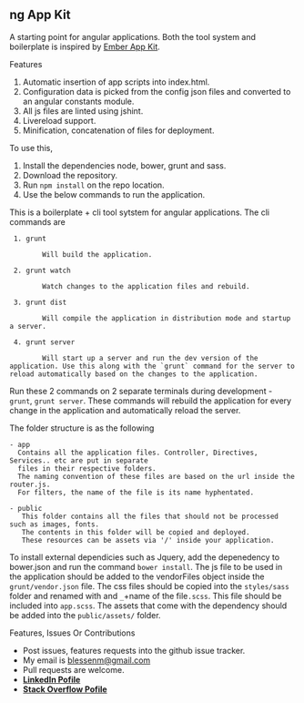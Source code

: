 ng App Kit
---

A starting point for angular applications. Both the tool system and boilerplate is inspired by [Ember App Kit](https://github.com/stefanpenner/ember-app-kit).

Features

1. Automatic insertion of app scripts into index.html.
2. Configuration data is picked from the config json files and converted to an angular constants module.
3. All js files are linted using jshint.
4. Livereload support.
6. Minification, concatenation of files for deployment.

To use this,

1. Install the dependencies node, bower, grunt and sass.
2. Download the repository.
3. Run `npm install` on the repo location.
4. Use the below commands to run the application.


This is a boilerplate + cli tool sytstem for angular applications.
The cli commands are

```
 1. grunt 
    
        Will build the application.
 
 2. grunt watch 
    
        Watch changes to the application files and rebuild.
 
 3. grunt dist
   
        Will compile the application in distribution mode and startup a server.
 
 4. grunt server
 
        Will start up a server and run the dev version of the application. Use this along with the `grunt` command for the server to reload automatically based on the changes to the application.
```

Run these 2 commands on 2 separate terminals during development - `grunt`, `grunt server`. These commands will rebuild the application for every change in the application and automatically reload the server.

The folder structure is as the following

```
- app
  Contains all the application files. Controller, Directives, Services.. etc are put in separate
  files in their respective folders.
  The naming convention of these files are based on the url inside the router.js.
  For filters, the name of the file is its name hyphentated.

- public
   This folder contains all the files that should not be processed such as images, fonts.
   The contents in this folder will be copied and deployed.
   These resources can be assets via '/' inside your application.
```

To install external dependicies such as Jquery, add the depenedency to bower.json and run the command `bower install`.
The js file to be used in the application should be added to the vendorFiles object inside the `grunt/vendor.json` file.
The css files should be copied into the `styles/sass` folder and renamed with and `_`+name of the file`.scss`. This file should be included into `app.scss`.
The assets that come with the dependency should be added into the `public/assets/` folder.

Features, Issues Or Contributions

* Post issues, features requests into the github issue tracker.
* My email is blessenm@gmail.com
* Pull requests are welcome.
* [__LinkedIn Pofile__](http://in.linkedin.com/pub/blessan-mathew/24/605/730 "LinkedIn Profie")
* [__Stack Overflow Pofile__](http://stackoverflow.com/users/548568/blessenm "Stack Overflow Pofile")